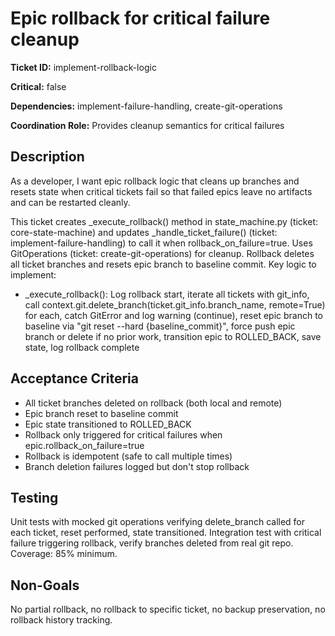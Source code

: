 # Epic rollback for critical failure cleanup

**Ticket ID:** implement-rollback-logic

**Critical:** false

**Dependencies:** implement-failure-handling, create-git-operations

**Coordination Role:** Provides cleanup semantics for critical failures

## Description

As a developer, I want epic rollback logic that cleans up branches and resets state when critical tickets fail so that failed epics leave no artifacts and can be restarted cleanly.

This ticket creates _execute_rollback() method in state_machine.py (ticket: core-state-machine) and updates _handle_ticket_failure() (ticket: implement-failure-handling) to call it when rollback_on_failure=true. Uses GitOperations (ticket: create-git-operations) for cleanup. Rollback deletes all ticket branches and resets epic branch to baseline commit. Key logic to implement:
- _execute_rollback(): Log rollback start, iterate all tickets with git_info, call context.git.delete_branch(ticket.git_info.branch_name, remote=True) for each, catch GitError and log warning (continue), reset epic branch to baseline via "git reset --hard {baseline_commit}", force push epic branch or delete if no prior work, transition epic to ROLLED_BACK, save state, log rollback complete

## Acceptance Criteria

- All ticket branches deleted on rollback (both local and remote)
- Epic branch reset to baseline commit
- Epic state transitioned to ROLLED_BACK
- Rollback only triggered for critical failures when epic.rollback_on_failure=true
- Rollback is idempotent (safe to call multiple times)
- Branch deletion failures logged but don't stop rollback

## Testing

Unit tests with mocked git operations verifying delete_branch called for each ticket, reset performed, state transitioned. Integration test with critical failure triggering rollback, verify branches deleted from real git repo. Coverage: 85% minimum.

## Non-Goals

No partial rollback, no rollback to specific ticket, no backup preservation, no rollback history tracking.
